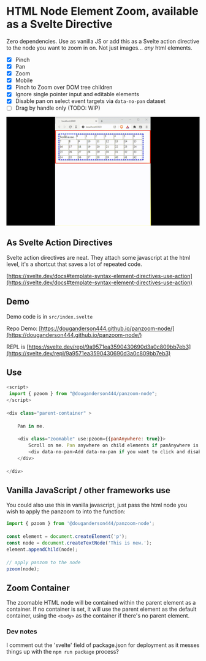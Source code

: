# HTML Node Element Zoom, available as a Svelte Directive

Zero dependencies. Use as vanilla JS or add this as a Svelte action directive to the node you want to zoom in on. Not just images... _any_ html elements.

- [x] Pinch
- [x] Pan
- [x] Zoom
- [x] Mobile
- [x] Pinch to Zoom over DOM tree children
- [x] Ignore single pointer input and editable elements
- [x] Disable pan on select event targets via `data-no-pan` dataset
- [ ] Drag by handle only (TODO: WIP)

![Demo](svelte-zoom-action.gif)

## As Svelte Action Directives

Svelte action directives are neat. They attach some javascript at the html level, it's a shortcut that saves a lot of repeated code.

[https://svelte.dev/docs#template-syntax-element-directives-use-action](https://svelte.dev/docs#template-syntax-element-directives-use-action)

## Demo

Demo code is in `src/index.svelte`

Repo Demo: [https://douganderson444.github.io/panzoom-node/](https://douganderson444.github.io/panzoom-node/)

REPL is [https://svelte.dev/repl/9a9571ea3590430690d3a0c809bb7eb3](https://svelte.dev/repl/9a9571ea3590430690d3a0c809bb7eb3)

## Use

```js
<script>
 import { pzoom } from "@douganderson444/panzoom-node";
</script>

<div class="parent-container" >

	Pan in me.

	<div class="zoomable" use:pzoom={{panAnywhere: true}}>
		Scroll on me. Pan anywhere on child elements if panAnywhere is true.
		<div data-no-pan>Add data-no-pan if you want to click and disable panning on an element</div>
	</div>

</div>
```

## Vanilla JavaScript / other frameworks use

You could also use this in vanilla javascript, just pass the html node you wish to apply the panzoom to into the function:

```js
import { pzoom } from '@douganderson444/panzoom-node';

const element = document.createElement('p');
const node = document.createTextNode('This is new.');
element.appendChild(node);

// apply panzom to the node
pzoom(node);
```

## Zoom Container

The zoomable HTML node will be contained within the parent element as a container. If no container is set, it will use the parent element as the default container, using the `<body>` as the container if there's no parent element.

### Dev notes

I comment out the 'svelte' field of package.json for deployment as it messes things up with the `npm run package` process?
